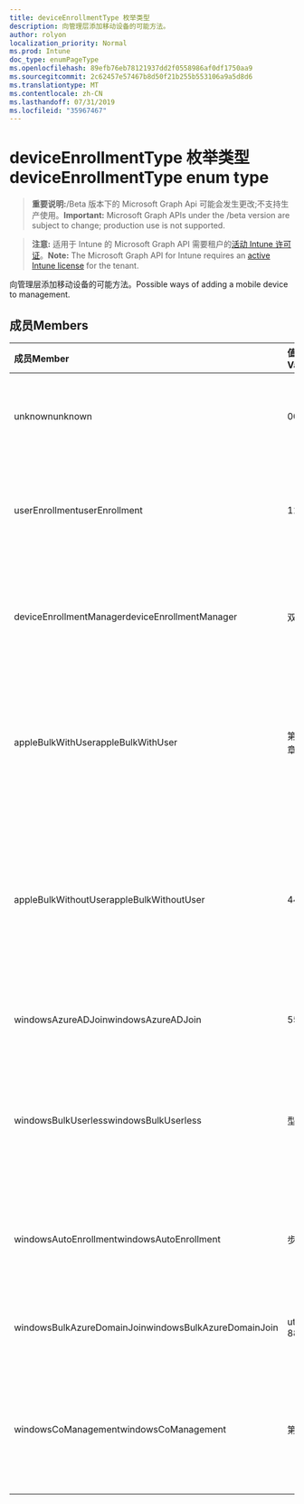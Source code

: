 ```yaml
---
title: deviceEnrollmentType 枚举类型
description: 向管理层添加移动设备的可能方法。
author: rolyon
localization_priority: Normal
ms.prod: Intune
doc_type: enumPageType
ms.openlocfilehash: 89efb76eb78121937dd2f0558986af0df1750aa9
ms.sourcegitcommit: 2c62457e57467b8d50f21b255b553106a9a5d8d6
ms.translationtype: MT
ms.contentlocale: zh-CN
ms.lasthandoff: 07/31/2019
ms.locfileid: "35967467"
---
```

# <a name="deviceenrollmenttype-enum-type"></a><span data-ttu-id="6caea-103">deviceEnrollmentType 枚举类型</span><span class="sxs-lookup"><span data-stu-id="6caea-103">deviceEnrollmentType enum type</span></span>

> <span data-ttu-id="6caea-104">**重要说明:**/Beta 版本下的 Microsoft Graph Api 可能会发生更改;不支持生产使用。</span><span class="sxs-lookup"><span data-stu-id="6caea-104">**Important:** Microsoft Graph APIs under the /beta version are subject to change; production use is not supported.</span></span>

> <span data-ttu-id="6caea-105">**注意:** 适用于 Intune 的 Microsoft Graph API 需要租户的[活动 Intune 许可证](https://go.microsoft.com/fwlink/?linkid=839381)。</span><span class="sxs-lookup"><span data-stu-id="6caea-105">**Note:** The Microsoft Graph API for Intune requires an [active Intune license](https://go.microsoft.com/fwlink/?linkid=839381) for the tenant.</span></span>

<span data-ttu-id="6caea-106">向管理层添加移动设备的可能方法。</span><span class="sxs-lookup"><span data-stu-id="6caea-106">Possible ways of adding a mobile device to management.</span></span>

## <a name="members"></a><span data-ttu-id="6caea-107">成员</span><span class="sxs-lookup"><span data-stu-id="6caea-107">Members</span></span>
|<span data-ttu-id="6caea-108">成员</span><span class="sxs-lookup"><span data-stu-id="6caea-108">Member</span></span>|<span data-ttu-id="6caea-109">值</span><span class="sxs-lookup"><span data-stu-id="6caea-109">Value</span></span>|<span data-ttu-id="6caea-110">说明</span><span class="sxs-lookup"><span data-stu-id="6caea-110">Description</span></span>|
|:---|:---|:---|
|<span data-ttu-id="6caea-111">unknown</span><span class="sxs-lookup"><span data-stu-id="6caea-111">unknown</span></span>|<span data-ttu-id="6caea-112">0</span><span class="sxs-lookup"><span data-stu-id="6caea-112">0</span></span>|<span data-ttu-id="6caea-113">默认值, 未收集注册类型。</span><span class="sxs-lookup"><span data-stu-id="6caea-113">Default value, enrollment type was not collected.</span></span>|
|<span data-ttu-id="6caea-114">userEnrollment</span><span class="sxs-lookup"><span data-stu-id="6caea-114">userEnrollment</span></span>|<span data-ttu-id="6caea-115">1</span><span class="sxs-lookup"><span data-stu-id="6caea-115">1</span></span>|<span data-ttu-id="6caea-116">通过 BYOD 通道的用户驱动的注册。</span><span class="sxs-lookup"><span data-stu-id="6caea-116">User driven enrollment through BYOD channel.</span></span>|
|<span data-ttu-id="6caea-117">deviceEnrollmentManager</span><span class="sxs-lookup"><span data-stu-id="6caea-117">deviceEnrollmentManager</span></span>|<span data-ttu-id="6caea-118">双面</span><span class="sxs-lookup"><span data-stu-id="6caea-118">2</span></span>|<span data-ttu-id="6caea-119">具有设备注册管理员帐户的用户注册。</span><span class="sxs-lookup"><span data-stu-id="6caea-119">User enrollment with a device enrollment manager account.</span></span>|
|<span data-ttu-id="6caea-120">appleBulkWithUser</span><span class="sxs-lookup"><span data-stu-id="6caea-120">appleBulkWithUser</span></span>|<span data-ttu-id="6caea-121">第三章</span><span class="sxs-lookup"><span data-stu-id="6caea-121">3</span></span>|<span data-ttu-id="6caea-122">使用用户质询的 Apple 批量注册。</span><span class="sxs-lookup"><span data-stu-id="6caea-122">Apple bulk enrollment with user challenge.</span></span> <span data-ttu-id="6caea-123">(DEP、Apple 配置器)</span><span class="sxs-lookup"><span data-stu-id="6caea-123">(DEP, Apple Configurator)</span></span>|
|<span data-ttu-id="6caea-124">appleBulkWithoutUser</span><span class="sxs-lookup"><span data-stu-id="6caea-124">appleBulkWithoutUser</span></span>|<span data-ttu-id="6caea-125">4</span><span class="sxs-lookup"><span data-stu-id="6caea-125">4</span></span>|<span data-ttu-id="6caea-126">没有用户质询的 Apple 批量注册。</span><span class="sxs-lookup"><span data-stu-id="6caea-126">Apple bulk enrollment without user challenge.</span></span> <span data-ttu-id="6caea-127">(DEP、Apple 配置器、移动配置)</span><span class="sxs-lookup"><span data-stu-id="6caea-127">(DEP, Apple Configurator, Mobile Config)</span></span>|
|<span data-ttu-id="6caea-128">windowsAzureADJoin</span><span class="sxs-lookup"><span data-stu-id="6caea-128">windowsAzureADJoin</span></span>|<span data-ttu-id="6caea-129">5</span><span class="sxs-lookup"><span data-stu-id="6caea-129">5</span></span>|<span data-ttu-id="6caea-130">Windows 10 Azure AD 加入。</span><span class="sxs-lookup"><span data-stu-id="6caea-130">Windows 10 Azure AD Join.</span></span>|
|<span data-ttu-id="6caea-131">windowsBulkUserless</span><span class="sxs-lookup"><span data-stu-id="6caea-131">windowsBulkUserless</span></span>|<span data-ttu-id="6caea-132">型</span><span class="sxs-lookup"><span data-stu-id="6caea-132">6</span></span>|<span data-ttu-id="6caea-133">通过带证书的 ICD 通过 ICD 进行的 Windows 10 批量注册。</span><span class="sxs-lookup"><span data-stu-id="6caea-133">Windows 10 Bulk enrollment through ICD with certificate.</span></span>|
|<span data-ttu-id="6caea-134">windowsAutoEnrollment</span><span class="sxs-lookup"><span data-stu-id="6caea-134">windowsAutoEnrollment</span></span>|<span data-ttu-id="6caea-135">步</span><span class="sxs-lookup"><span data-stu-id="6caea-135">7</span></span>|<span data-ttu-id="6caea-136">Windows 10 自动注册。</span><span class="sxs-lookup"><span data-stu-id="6caea-136">Windows 10 automatic enrollment.</span></span> <span data-ttu-id="6caea-137">(添加工作帐户)</span><span class="sxs-lookup"><span data-stu-id="6caea-137">(Add work account)</span></span>|
|<span data-ttu-id="6caea-138">windowsBulkAzureDomainJoin</span><span class="sxs-lookup"><span data-stu-id="6caea-138">windowsBulkAzureDomainJoin</span></span>|<span data-ttu-id="6caea-139">utf-8</span><span class="sxs-lookup"><span data-stu-id="6caea-139">8</span></span>|<span data-ttu-id="6caea-140">Windows 10 批量 Azure AD 加入。</span><span class="sxs-lookup"><span data-stu-id="6caea-140">Windows 10 bulk Azure AD Join.</span></span>|
|<span data-ttu-id="6caea-141">windowsCoManagement</span><span class="sxs-lookup"><span data-stu-id="6caea-141">windowsCoManagement</span></span>|<span data-ttu-id="6caea-142">第</span><span class="sxs-lookup"><span data-stu-id="6caea-142">9</span></span>|<span data-ttu-id="6caea-143">由 AutoPilot 或组策略触发的 Windows 10 协同管理。</span><span class="sxs-lookup"><span data-stu-id="6caea-143">Windows 10 Co-Management triggered by AutoPilot or Group Policy.</span></span>|





